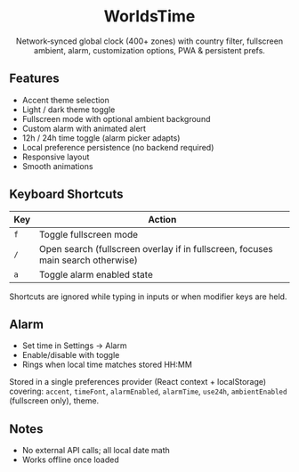 <div align="center">

# WorldsTime
Network‑synced global clock (400+ zones) with country filter, fullscreen ambient, alarm, customization options, PWA & persistent prefs.

</div>


## Features
- Accent theme selection
- Light / dark theme toggle
- Fullscreen mode with optional ambient background
- Custom alarm with animated alert
- 12h / 24h time toggle (alarm picker adapts)
- Local preference persistence (no backend required)
- Responsive layout
- Smooth animations

## Keyboard Shortcuts

| Key | Action |
|-----|--------|
| `f` | Toggle fullscreen mode |
| `/` | Open search (fullscreen overlay if in fullscreen, focuses main search otherwise) |
| `a` | Toggle alarm enabled state |

Shortcuts are ignored while typing in inputs or when modifier keys are held.

## Alarm

- Set time in Settings → Alarm
- Enable/disable with toggle
- Rings when local time matches stored HH:MM

Stored in a single preferences provider (React context + localStorage) covering:
`accent`, `timeFont`, `alarmEnabled`, `alarmTime`, `use24h`, `ambientEnabled` (fullscreen only), theme.

## Notes

- No external API calls; all local date math
- Works offline once loaded
